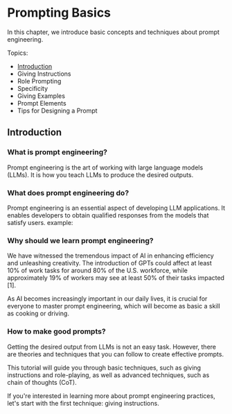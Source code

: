 # Prompting Basics

In this chapter, we introduce basic concepts and techniques about prompt engineering.

Topics:
- [Introduction](#Introduction)
- Giving Instructions
- Role Prompting
- Specificity
- Giving Examples
- Prompt Elements
- Tips for Designing a Prompt

## Introduction

### What is prompt engineering?

Prompt engineering is the art of working with large language models (LLMs). It is how you teach LLMs to produce the desired outputs. 

### What does prompt engineering do?

Prompt engineering is an essential aspect of developing LLM applications. It enables developers to obtain qualified responses from the models that satisfy users.
example:

### Why should we learn prompt engineering?

We have witnessed the tremendous impact of AI in enhancing efficiency and unleashing creativity. The introduction of GPTs could affect at least 10% of work tasks for around 80% of the U.S. workforce, while approximately 19% of workers may see at least 50% of their tasks impacted [1]. 

As AI becomes increasingly important in our daily lives, it is crucial for everyone to master prompt engineering, which will become as basic a skill as cooking or driving.

### How to make good prompts?

Getting the desired output from LLMs is not an easy task. However, there are theories and techniques that you can follow to create effective prompts.

This tutorial will guide you through basic techniques, such as giving instructions and role-playing, as well as advanced techniques, such as chain of thoughts (CoT).

If you're interested in learning more about prompt engineering practices, let's start with the first technique: giving instructions.

